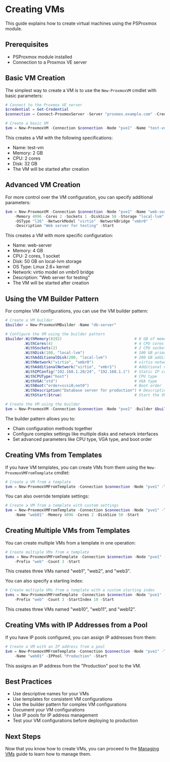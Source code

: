 # Creating VMs

This guide explains how to create virtual machines using the PSProxmox module.

## Prerequisites

- PSProxmox module installed
- Connection to a Proxmox VE server

## Basic VM Creation

The simplest way to create a VM is to use the `New-ProxmoxVM` cmdlet with basic parameters:

```powershell
# Connect to the Proxmox VE server
$credential = Get-Credential
$connection = Connect-ProxmoxServer -Server "proxmox.example.com" -Credential $credential -Realm "pam"

# Create a basic VM
$vm = New-ProxmoxVM -Connection $connection -Node "pve1" -Name "test-vm" -Memory 2048 -Cores 2 -DiskSize 32 -Start
```

This creates a VM with the following specifications:
- Name: test-vm
- Memory: 2 GB
- CPU: 2 cores
- Disk: 32 GB
- The VM will be started after creation

## Advanced VM Creation

For more control over the VM configuration, you can specify additional parameters:

```powershell
$vm = New-ProxmoxVM -Connection $connection -Node "pve1" -Name "web-server" `
    -Memory 4096 -Cores 2 -Sockets 1 -DiskSize 50 -Storage "local-lvm" `
    -OSType "l26" -NetworkModel "virtio" -NetworkBridge "vmbr0" `
    -Description "Web server for testing" -Start
```

This creates a VM with more specific configuration:
- Name: web-server
- Memory: 4 GB
- CPU: 2 cores, 1 socket
- Disk: 50 GB on local-lvm storage
- OS Type: Linux 2.6+ kernel
- Network: virtio model on vmbr0 bridge
- Description: "Web server for testing"
- The VM will be started after creation

## Using the VM Builder Pattern

For complex VM configurations, you can use the VM builder pattern:

```powershell
# Create a VM builder
$builder = New-ProxmoxVMBuilder -Name "db-server"

# Configure the VM using the builder pattern
$builder.WithMemory(8192)                                # 8 GB of memory
        .WithCores(4)                                    # 4 CPU cores
        .WithSockets(2)                                  # 2 CPU sockets
        .WithDisk(100, "local-lvm")                      # 100 GB primary disk on local-lvm storage
        .WithAdditionalDisk(200, "local-lvm")            # 200 GB additional disk on local-lvm storage
        .WithNetwork("virtio", "vmbr0")                  # virtio network on vmbr0 bridge
        .WithAdditionalNetwork("virtio", "vmbr1")        # Additional network interface on vmbr1
        .WithIPConfig("192.168.1.20/24", "192.168.1.1")  # Static IP configuration for first interface
        .WithCPUType("host")                             # CPU type
        .WithVGA("std")                                  # VGA type
        .WithBoot("order=scsi0;net0")                    # Boot order
        .WithDescription("Database server for production") # Description
        .WithStart($true)                                # Start the VM after creation

# Create the VM using the builder
$vm = New-ProxmoxVM -Connection $connection -Node "pve1" -Builder $builder
```

The builder pattern allows you to:
- Chain configuration methods together
- Configure complex settings like multiple disks and network interfaces
- Set advanced parameters like CPU type, VGA type, and boot order

## Creating VMs from Templates

If you have VM templates, you can create VMs from them using the `New-ProxmoxVMFromTemplate` cmdlet:

```powershell
# Create a VM from a template
$vm = New-ProxmoxVMFromTemplate -Connection $connection -Node "pve1" -TemplateName "Ubuntu-Template" -Name "web01" -Start
```

You can also override template settings:

```powershell
# Create a VM from a template with custom settings
$vm = New-ProxmoxVMFromTemplate -Connection $connection -Node "pve1" -TemplateName "Ubuntu-Template" `
    -Name "web01" -Memory 4096 -Cores 2 -DiskSize 50 -Start
```

## Creating Multiple VMs from Templates

You can create multiple VMs from a template in one operation:

```powershell
# Create multiple VMs from a template
$vms = New-ProxmoxVMFromTemplate -Connection $connection -Node "pve1" -TemplateName "Ubuntu-Template" `
    -Prefix "web" -Count 3 -Start
```

This creates three VMs named "web1", "web2", and "web3".

You can also specify a starting index:

```powershell
# Create multiple VMs from a template with a custom starting index
$vms = New-ProxmoxVMFromTemplate -Connection $connection -Node "pve1" -TemplateName "Ubuntu-Template" `
    -Prefix "web" -Count 3 -StartIndex 10 -Start
```

This creates three VMs named "web10", "web11", and "web12".

## Creating VMs with IP Addresses from a Pool

If you have IP pools configured, you can assign IP addresses from them:

```powershell
# Create a VM with an IP address from a pool
$vm = New-ProxmoxVMFromTemplate -Connection $connection -Node "pve1" -TemplateName "Ubuntu-Template" `
    -Name "web01" -IPPool "Production" -Start
```

This assigns an IP address from the "Production" pool to the VM.

## Best Practices

- Use descriptive names for your VMs
- Use templates for consistent VM configurations
- Use the builder pattern for complex VM configurations
- Document your VM configurations
- Use IP pools for IP address management
- Test your VM configurations before deploying to production

## Next Steps

Now that you know how to create VMs, you can proceed to the [Managing VMs](Managing-VMs.md) guide to learn how to manage them.
